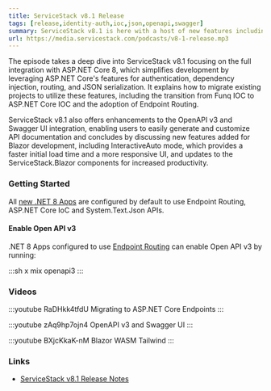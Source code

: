 ```yaml
---
title: ServiceStack v8.1 Release
tags: [release,identity-auth,ioc,json,openapi,swagger]
summary: ServiceStack v8.1 is here with a host of new features including full integration with Identity Auth, ASP .NET IOC, Endpoint Routing, System.Text.Json APIs, enhanced Admin UIs with JWT support, and much more!
url: https://media.servicestack.com/podcasts/v8-1-release.mp3
---
```


The episode takes a deep dive into ServiceStack v8.1 focusing on the full integration with 
ASP.NET Core 8, which simplifies development by leveraging ASP.NET Core's features for 
authentication, dependency injection, routing, and JSON serialization. 
It explains how to migrate existing projects to utilize these features, including the transition 
from Funq IOC to ASP.NET Core IOC and the adoption of Endpoint Routing. 

ServiceStack v8.1 also offers enhancements to the OpenAPI v3 and Swagger UI integration, 
enabling users to easily generate and customize API documentation and concludes by discussing 
new features added for Blazor development, including InteractiveAuto mode, which provides a 
faster initial load time and a more responsive UI, and updates to the ServiceStack.Blazor 
components for increased productivity.

### Getting Started

All [new .NET 8 Apps](/start) are configured by default to use Endpoint Routing, ASP.NET Core IoC and System.Text.Json APIs.

#### Enable Open API v3

.NET 8 Apps configured to use [Endpoint Routing](https://docs.servicestack.net/endpoint-routing) can enable Open API v3 by running:

:::sh
x mix openapi3
:::

### Videos

:::youtube RaDHkk4tfdU
Migrating to ASP.NET Core Endpoints
:::

:::youtube zAq9hp7ojn4
OpenAPI v3 and Swagger UI
:::

:::youtube BXjcKkaK-nM
Blazor WASM Tailwind
:::

### Links

- [ServiceStack v8.1 Release Notes](https://docs.servicestack.net/releases/v8_01)